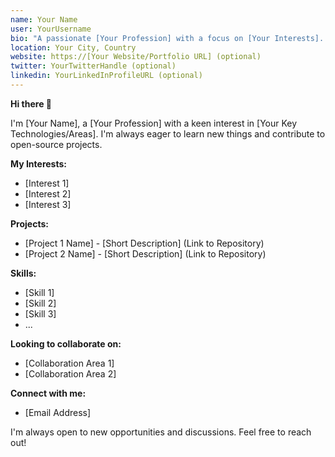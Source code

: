 ```yaml
---
name: Your Name
user: YourUsername
bio: "A passionate [Your Profession] with a focus on [Your Interests]. I love [Your Hobbies] and enjoy [Your Other Interests]." 
location: Your City, Country
website: https://[Your Website/Portfolio URL] (optional)
twitter: YourTwitterHandle (optional)
linkedin: YourLinkedInProfileURL (optional)
---
```


**Hi there 👋**

I'm [Your Name], a [Your Profession] with a keen interest in [Your Key Technologies/Areas]. I'm always eager to learn new things and contribute to open-source projects. 

**My Interests:**

* [Interest 1]
* [Interest 2]
* [Interest 3]

**Projects:**

* [Project 1 Name] - [Short Description] (Link to Repository)
* [Project 2 Name] - [Short Description] (Link to Repository)

**Skills:**

* [Skill 1]
* [Skill 2]
* [Skill 3] 
* ...

**Looking to collaborate on:**

* [Collaboration Area 1]
* [Collaboration Area 2]

**Connect with me:**

* [Email Address] 

I'm always open to new opportunities and discussions. Feel free to reach out!
